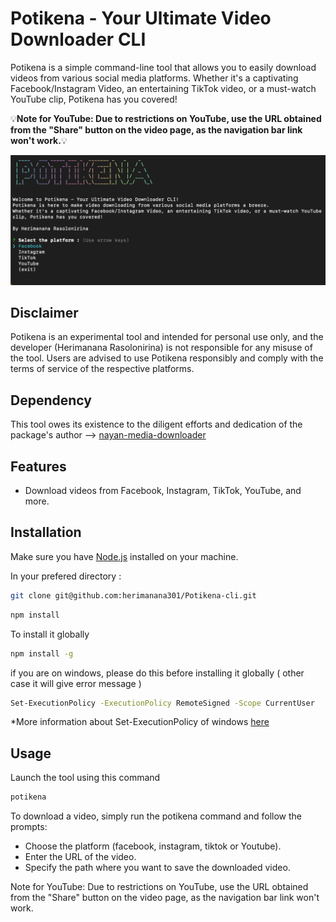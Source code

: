 # Potikena - Your Ultimate Video Downloader CLI

Potikena is a simple command-line tool that allows you to easily download videos from various social media platforms. Whether it's a captivating Facebook/Instagram Video, an entertaining TikTok video, or a must-watch YouTube clip, Potikena has you covered!

💡<b>Note for YouTube: Due to restrictions on YouTube, use the URL obtained from the "Share" button on the video page, as the navigation bar link won't work.</b>💡

![Potikena ScreenShot](./screenshot/main.png)

## Disclaimer
Potikena is an experimental tool and intended for personal use only, and the developer (Herimanana Rasolonirina) is not responsible for any misuse of the tool. Users are advised to use Potikena responsibly and comply with the terms of service of the respective platforms.

## Dependency

This tool owes its existence to the diligent efforts and dedication of the package's author --> [nayan-media-downloader](https://www.npmjs.com/package/nayan-media-downloader)

## Features

- Download videos from Facebook, Instagram, TikTok, YouTube, and more.

## Installation

Make sure you have [Node.js](https://nodejs.org/) installed on your machine.

In your prefered directory :
```bash
git clone git@github.com:herimanana301/Potikena-cli.git

```

```bash
npm install

```
To install it globally
```bash
npm install -g 

```
if you are on windows, please do this before installing it globally ( other case it will give error message )
```bash
Set-ExecutionPolicy -ExecutionPolicy RemoteSigned -Scope CurrentUser

```
*More information about Set-ExecutionPolicy of windows [here](https://learn.microsoft.com/en-us/powershell/module/microsoft.powershell.security/set-executionpolicy?view=powershell-7.4)
## Usage
Launch the tool using this command

```bash
potikena
```
To download a video, simply run the potikena command and follow the prompts:

- Choose the platform (facebook, instagram, tiktok or Youtube).
- Enter the URL of the video.
- Specify the path where you want to save the downloaded video.

Note for YouTube:
Due to restrictions on YouTube, use the URL obtained from the "Share" button on the video page, as the navigation bar link won't work.
